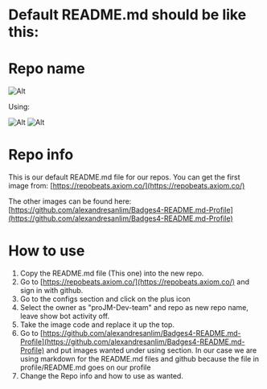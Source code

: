 # Default README.md should be like this:

# Repo name 
![Alt](https://repobeats.axiom.co/api/embed/eb3d3555fc9be81d55ecb6e54b78a57c544cf67a.svg "Analytics image")

Using:

![Alt](https://img.shields.io/badge/Markdown-000000?style=for-the-badge&logo=markdown&logoColor=white "Markdown")
![Alt](https://img.shields.io/badge/GitHub-100000?style=for-the-badge&logo=github&logoColor=white "Github")

# Repo info
This is our default README.md file for our repos. You can get the first image from:
[https://repobeats.axiom.co/](https://repobeats.axiom.co/)

The other images can be found here: 
[https://github.com/alexandresanlim/Badges4-README.md-Profile](https://github.com/alexandresanlim/Badges4-README.md-Profile)

# How to use
1. Copy the README.md file (This one) into the new repo.
2. Go to [https://repobeats.axiom.co/](https://repobeats.axiom.co/) and sign in with github.
3. Go to the configs section and click on the plus icon
4. Select the owner as "proJM-Dev-team" and repo as new repo name, leave show bot activity off.
5. Take the image code and replace it up the top.
6. Go to [https://github.com/alexandresanlim/Badges4-README.md-Profile](https://github.com/alexandresanlim/Badges4-README.md-Profile) and put images wanted under using section. In our case we are using markdown for the README.md files and github because the file in profile/README.md goes on our profile
7. Change the Repo info and how to use as wanted.
